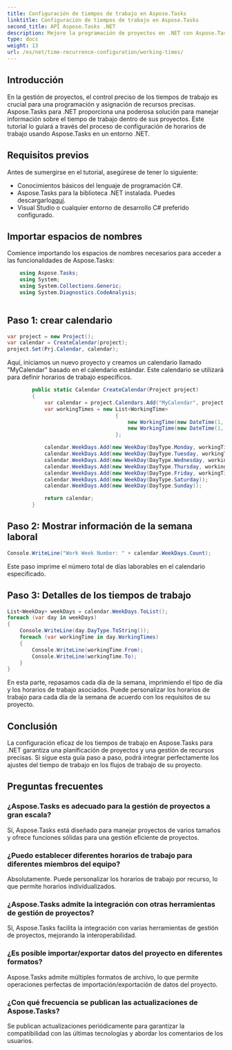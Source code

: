 ```yaml
---
title: Configuración de tiempos de trabajo en Aspose.Tasks
linktitle: Configuración de tiempos de trabajo en Aspose.Tasks
second_title: API Aspose.Tasks .NET
description: Mejore la programación de proyectos en .NET con Aspose.Tasks. Configure los tiempos de trabajo sin esfuerzo para una gestión precisa de los recursos. ¡Descarga la biblioteca ahora!
type: docs
weight: 13
url: /es/net/time-recurrence-configuration/working-times/
---
```

## Introducción
En la gestión de proyectos, el control preciso de los tiempos de trabajo es crucial para una programación y asignación de recursos precisas. Aspose.Tasks para .NET proporciona una poderosa solución para manejar información sobre el tiempo de trabajo dentro de sus proyectos. Este tutorial lo guiará a través del proceso de configuración de horarios de trabajo usando Aspose.Tasks en un entorno .NET.
## Requisitos previos
Antes de sumergirse en el tutorial, asegúrese de tener lo siguiente:
- Conocimientos básicos del lenguaje de programación C#.
-  Aspose.Tasks para la biblioteca .NET instalada. Puedes descargarlo[aquí](https://releases.aspose.com/tasks/net/).
- Visual Studio o cualquier entorno de desarrollo C# preferido configurado.
## Importar espacios de nombres
Comience importando los espacios de nombres necesarios para acceder a las funcionalidades de Aspose.Tasks:
```csharp
    using Aspose.Tasks;
    using System;
    using System.Collections.Generic;
    using System.Diagnostics.CodeAnalysis;
    
```
## Paso 1: crear calendario
```csharp
var project = new Project();
var calendar = CreateCalendar(project);
project.Set(Prj.Calendar, calendar);
```
Aquí, iniciamos un nuevo proyecto y creamos un calendario llamado "MyCalendar" basado en el calendario estándar. Este calendario se utilizará para definir horarios de trabajo específicos.

```csharp
        public static Calendar CreateCalendar(Project project)
        {
            var calendar = project.Calendars.Add("MyCalendar", project.Calendars.GetByName("Standard"));
            var workingTimes = new List<WorkingTime>
                                   {
                                       new WorkingTime(new DateTime(1, 1, 1, 9, 0, 0), new DateTime(1, 1, 1, 12, 0, 0)),
                                       new WorkingTime(new DateTime(1, 1, 1, 13, 0, 0), new DateTime(1, 1, 1, 18, 0, 0))
                                   };

            calendar.WeekDays.Add(new WeekDay(DayType.Monday, workingTimes));
            calendar.WeekDays.Add(new WeekDay(DayType.Tuesday, workingTimes));
            calendar.WeekDays.Add(new WeekDay(DayType.Wednesday, workingTimes));
            calendar.WeekDays.Add(new WeekDay(DayType.Thursday, workingTimes));
            calendar.WeekDays.Add(new WeekDay(DayType.Friday, workingTimes));
            calendar.WeekDays.Add(new WeekDay(DayType.Saturday));
            calendar.WeekDays.Add(new WeekDay(DayType.Sunday));

            return calendar;
        }	
```
## Paso 2: Mostrar información de la semana laboral
```csharp
Console.WriteLine("Work Week Number: " + calendar.WeekDays.Count);
```
Este paso imprime el número total de días laborables en el calendario especificado.
## Paso 3: Detalles de los tiempos de trabajo
```csharp
List<WeekDay> weekDays = calendar.WeekDays.ToList();
foreach (var day in weekDays)
{
    Console.WriteLine(day.DayType.ToString());
    foreach (var workingTime in day.WorkingTimes)
    {
        Console.WriteLine(workingTime.From);
        Console.WriteLine(workingTime.To);
    }
}
```
En esta parte, repasamos cada día de la semana, imprimiendo el tipo de día y los horarios de trabajo asociados. Puede personalizar los horarios de trabajo para cada día de la semana de acuerdo con los requisitos de su proyecto.
## Conclusión
La configuración eficaz de los tiempos de trabajo en Aspose.Tasks para .NET garantiza una planificación de proyectos y una gestión de recursos precisas. Si sigue esta guía paso a paso, podrá integrar perfectamente los ajustes del tiempo de trabajo en los flujos de trabajo de su proyecto.
## Preguntas frecuentes
### ¿Aspose.Tasks es adecuado para la gestión de proyectos a gran escala?
Sí, Aspose.Tasks está diseñado para manejar proyectos de varios tamaños y ofrece funciones sólidas para una gestión eficiente de proyectos.
### ¿Puedo establecer diferentes horarios de trabajo para diferentes miembros del equipo?
Absolutamente. Puede personalizar los horarios de trabajo por recurso, lo que permite horarios individualizados.
### ¿Aspose.Tasks admite la integración con otras herramientas de gestión de proyectos?
Sí, Aspose.Tasks facilita la integración con varias herramientas de gestión de proyectos, mejorando la interoperabilidad.
### ¿Es posible importar/exportar datos del proyecto en diferentes formatos?
Aspose.Tasks admite múltiples formatos de archivo, lo que permite operaciones perfectas de importación/exportación de datos del proyecto.
### ¿Con qué frecuencia se publican las actualizaciones de Aspose.Tasks?
Se publican actualizaciones periódicamente para garantizar la compatibilidad con las últimas tecnologías y abordar los comentarios de los usuarios.